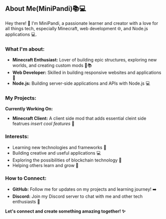 ## About Me(MiniPandi)📚💻

Hey there! 👋 I'm MiniPandi, a passionate learner and creator with a love for all things tech, especially Minecraft, web development 🌐, and Node.js applications 💻. 

### What I'm about:

- **Minecraft Enthusiast:** Lover of building epic structures, exploring new worlds, and creating custom mods 💎📚
- **Web Developer:** Skilled in building responsive websites and applications 💪
- **Node.js:** Building server-side applications and APIs with Node.js 💻

### My Projects:

**Currently Working On:**

- **Minecraft Client:** A client side mod that adds essential cleint side featrues *insert cool features* 🤩

### Interests:

- Learning new technologies and frameworks 💪
- Building creative and useful applications 💻
- Exploring the possibilities of blockchain technology 🌌
- Helping others learn and grow 🤝

### How to Connect:

- **GitHub:** Follow me for updates on my projects and learning journey! ➡️
- **Discord:** Join my Discord server to chat with me and other tech enthusiasts 💬

**Let's connect and create something amazing together! ✨**
